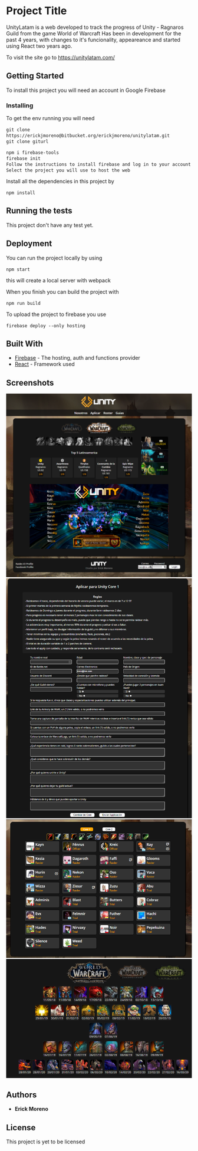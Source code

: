 # Project Title

UnityLatam is a web developed to track the progress of Unity - Ragnaros Guild from the game World of Warcraft
Has been in development for the past 4 years, with changes to it's funcionality, appeareance and started using React two years ago.

To visit the site go to https://unitylatam.com/

## Getting Started

To install this project you will need an account in Google Firebase

### Installing

To get the env running you will need

```
git clone https://erickjmoreno@bitbucket.org/erickjmoreno/unitylatam.git
git clone giturl
```

```
npm i firebase-tools
firebase init
Follow the instructions to install firebase and log in to your account
Select the project you will use to host the web
```

Install all the dependencies in this project by

```
npm install
```

## Running the tests

This project don't have any test yet.

## Deployment

You can run the project locally by using

```
npm start
```

this will create a local server with webpack

When you finish you can build the project with

```
npm run build
```

To upload the project to firebase you use

```
firebase deploy --only hosting
```

## Built With

- [Firebase](https://firebase.google.com/docs/guides) - The hosting, auth and functions provider
- [React](https://reactjs.org/) - Framework used

## Screenshots

![ss1](./src/images/ss1.png)
![ss2](./src/images/ss2.png)
![ss3](./src/images/ss3.png)
![ss4](./src/images/ss4.png)

## Authors

- **Erick Moreno**

## License

This project is yet to be licensed
